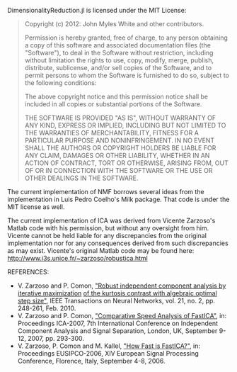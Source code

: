 DimensionalityReduction.jl is licensed under the MIT License:

> Copyright (c) 2012: John Myles White and other contributors.
>
> Permission is hereby granted, free of charge, to any person obtaining
> a copy of this software and associated documentation files (the
> "Software"), to deal in the Software without restriction, including
> without limitation the rights to use, copy, modify, merge, publish,
> distribute, sublicense, and/or sell copies of the Software, and to
> permit persons to whom the Software is furnished to do so, subject to
> the following conditions:
>
> The above copyright notice and this permission notice shall be
> included in all copies or substantial portions of the Software.
>
> THE SOFTWARE IS PROVIDED "AS IS", WITHOUT WARRANTY OF ANY KIND,
> EXPRESS OR IMPLIED, INCLUDING BUT NOT LIMITED TO THE WARRANTIES OF
> MERCHANTABILITY, FITNESS FOR A PARTICULAR PURPOSE AND
> NONINFRINGEMENT. IN NO EVENT SHALL THE AUTHORS OR COPYRIGHT HOLDERS BE
> LIABLE FOR ANY CLAIM, DAMAGES OR OTHER LIABILITY, WHETHER IN AN ACTION
> OF CONTRACT, TORT OR OTHERWISE, ARISING FROM, OUT OF OR IN CONNECTION
> WITH THE SOFTWARE OR THE USE OR OTHER DEALINGS IN THE SOFTWARE.

The current implementation of NMF borrows several ideas from the
implementation in Luis Pedro Coelho's Milk package. That code is under
the MIT license as well.

The current implementation of ICA was derived from Vicente Zarzoso's
Matlab code with his permission, but without any oversight from him.
Vicente cannot be held liable for any discrepancies from the original 
implementation nor for any consequences derived from such 
discrepancies as may exist. Vicente's original Matlab code may be found
here:
http://www.i3s.unice.fr/~zarzoso/robustica.html

REFERENCES:
- V. Zarzoso and P. Comon, <a href = "http://www.i3s.unice.fr/~zarzoso/biblio/tnn10.pdf">"Robust independent component analysis by iterative maximization</a>
   <a href = "http://www.i3s.unice.fr/~zarzoso/biblio/tnn10.pdf">of the kurtosis contrast with algebraic optimal step size"</a>,
  IEEE Transactions on Neural Networks, vol. 21, no. 2, pp. 248-261, Feb. 2010.
- V. Zarzoso and P. Comon, <a href = "http://www.i3s.unice.fr/~zarzoso/biblio/ica07.pdf">"Comparative Speed Analysis of FastICA"</a>,
  in: Proceedings ICA-2007, 7th International Conference on Independent Component Analysis
      and Signal Separation, London, UK, September 9-12, 2007, pp. 293-300.
- V. Zarzoso, P. Comon and M. Kallel,  <a href = "http://www.i3s.unice.fr/~zarzoso/biblio/eusipco06.pdf">"How Fast is FastICA?"</a>,
  in: Proceedings EUSIPCO-2006, XIV European Signal Processing Conference,
      Florence, Italy, September 4-8, 2006.
